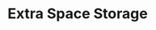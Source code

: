 ---
title: "Extra Space Storage"
url: /greenville/extra-space-storage-laurens-road/
shop: storage rental
---
